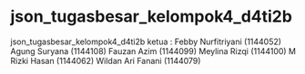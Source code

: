 # json_tugasbesar_kelompok4_d4ti2b
json_tugasbesar_kelompok4_d4ti2b
ketua : Febby Nurfitriyani      (1144052)
        Agung Suryana           (1144108)
        Fauzan Azim             (1144099)
        Meylina Rizqi           (1144100)
        M Rizki Hasan           (1144062)
        Wildan Ari Fanani       (1144079)

